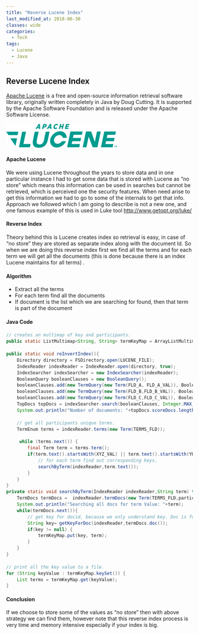 ```yaml
---
title: "Reverse Lucene Index"
last_modified_at: 2018-06-30
classes: wide
categories:
  - Tech
tags:
  - Lucene
  - Java
---
```

## Reverse Lucene Index

[Apache Lucene](https://lucene.apache.org/) is a free and open-source information retrieval software library, originally written completely in Java by Doug Cutting. It is supported by the Apache Software Foundation and is released under the Apache Software License.

![](/assets/images/lucene/lucene_logo.png)

#### Apache Lucene
We were using Lucene throughout the years to store data and in one particular instance I had to get some data that is stored with Lucene as “no store” which means this information can be used in searches but cannot be retrieved, which is perceived one the security features. When need arise to get this information we had to go to some of the internals to get that info.
Approach we followed which I am going to describe is not a new one, and one famous example of this is used in Luke tool http://www.getopt.org/luke/

#### Reverse Index

Theory behind this is Lucene creates index so retrieval is easy, in case of “no store” they are stored as separate index along with the document Id. So when we are doing this reverse index first we find all the terms and for each term we will get all the documents (this is done because there is an index Lucene maintains for all terms) .

#### Algorithm
- Extract all the terms
- For each term find all the documents
- If document is the list which we are searching for found, then that term is part of the document

#### Java Code

``` java
// creates an multimap of key and participants.
public static ListMultimap<String, String> termKeyMap = ArrayListMultimap.create();

public static void reInvertIndex(){
    Directory directory = FSDirectory.open(LUCENE_FILE);
    IndexReader indexReader = IndexReader.open(directory, true);
    IndexSearcher indexSearcher = new IndexSearcher(indexReader);
    BooleanQuery booleanClauses = new BooleanQuery();
    booleanClauses.add(new TermQuery(new Term(FLD_A, FLD_A_VAL)), BooleanClause.Occur.MUST);
    booleanClauses.add(new TermQuery(new Term(FLD_B,FLD_B_VAL)), BooleanClause.Occur.MUST);
    booleanClauses.add(new TermQuery(new Term(FLD_C,FLD_C_VAL)), BooleanClause.Occur.MUST);
    TopDocs topDocs = indexSearcher.search(booleanClauses, Integer.MAX_VALUE);
    System.out.println("Number of documents: "+topDocs.scoreDocs.length);

    // get all participants unique terms.
    TermEnum terms = indexReader.terms(new Term(TERMS_FLD));

     while (terms.next()) {
        final Term term = terms.term();
        if(term.text().startsWith(XYZ_VAL) || term.text().startsWith(YUX_VAL)) {
            // for each term find out corresponding keys.
            searchByTerm(indexReader,term.text());
        }
    }
}
private static void searchByTerm(IndexReader indexReader,String term) throws Exception {
    TermDocs termDocs =  indexReader.termDocs(new Term(TERMS_FLD,participant));
    System.out.println("Searching all docs for term Value: "+term);
    while(termDocs.next()){
        // get key for docid, because we only understand key. Doc is for lucene.
        String key= getKeyForDoc(indexReader,termDocs.doc());
        if(key != null) {
            termKeyMap.put(key, term);
        }
    }
}

// print all the key value to a file.
for (String keyValue : termKeyMap.keySet()) {
    List terms = termKeyMap.get(keyValue);
}
```

#### Conclusion
If we choose to store some of the values as “no store” then with above strategy we can find them, however note that this reverse index process is very time and memory intensive especially if your index is big.